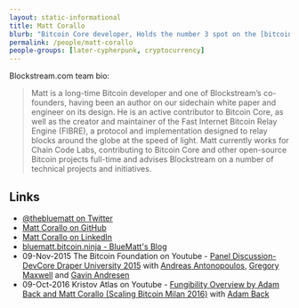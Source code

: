 ```yaml
---
layout: static-informational
title: Matt Corallo
blurb: "Bitcoin Core developer, Holds the number 3 spot on the [bitcoin/bitcoin contributors list](https://github.com/bitcoin/bitcoin/graphs/contributors)"
permalink: /people/matt-corallo
people-groups: [later-cypherpunk, cryptocurrency]
---
```


Blockstream.com team bio:

> Matt is a long-time Bitcoin developer and one of Blockstream’s co-founders, having been an author on our sidechain white paper and engineer on its design. He is an active contributor to Bitcoin Core, as well as the creator and maintainer of the Fast Internet Bitcoin Relay Engine (FIBRE), a protocol and implementation designed to relay blocks around the globe at the speed of light. Matt currently works for Chain Code Labs, contributing to Bitcoin Core and other open-source Bitcoin projects full-time and advises Blockstream on a number of technical projects and initiatives.

## Links

* [@thebluematt on Twitter](https://twitter.com/thebluematt)
* [Matt Corallo on GitHub](https://github.com/TheBlueMatt)
* [Matt Corallo on LinkedIn](https://www.linkedin.com/in/matthew-corallo-45a8367a/)
* [bluematt.bitcoin.ninja - BlueMatt's Blog](http://bluematt.bitcoin.ninja/)
* 09-Nov-2015 The Bitcoin Foundation on Youtube - [Panel Discussion-DevCore Draper University 2015](https://www.youtube.com/watch?v=0iQSRGT3nfE) with [Andreas Antonopoulos](/people/andreas-antonopoulos), [Gregory Maxwell](/people/gregory-maxwell) and [Gavin Andresen](/people/gavin-andresen)
* 09-Oct-2016 Kristov Atlas on Youtube - [Fungibility Overview by Adam Back and Matt Corallo (Scaling Bitcoin Milan 2016)](https://www.youtube.com/watch?v=AvS3tp0qqgA) with [Adam Back](/people/adam-back)

